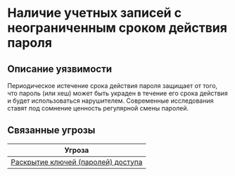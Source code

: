 # Наличие учетных записей с неограниченным сроком действия пароля

## Описание уязвимости
Периодическое истечение срока действия пароля защищает от того, что пароль (или хеш) может быть украден в течение его срока действия и будет использоваться нарушителем.
Современные исследования ставят под сомнение ценность регулярной смены паролей. 

## Связанные угрозы
|Угроза|
|-|
|[Раскрытие ключей (паролей) доступа](/vkr/threats/page2)|

